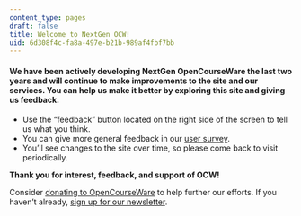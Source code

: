 ```yaml
---
content_type: pages
draft: false
title: Welcome to NextGen OCW!
uid: 6d308f4c-fa8a-497e-b21b-989af4fbf7bb
---
```

#### **We have been actively developing NextGen OpenCourseWare the last two years and will continue to make improvements to the site and our services. You can help us make it better by exploring this site and giving us feedback.**

- Use the “feedback” button located on the right side of the screen to tell us what you think.
- You can give more general feedback in our [user survey](https://mit.co1.qualtrics.com/jfe/form/SV_b2QdlmQmJ2KYCCW).
- You’ll see changes to the site over time, so please come back to visit periodically.

**Thank you for interest, feedback, and support of OCW!**

Consider [donating to OpenCourseWare](https://giving.mit.edu/give/to/ocw/?utm_source=ocw&utm_medium=nextgen&utm_campaign=20th) to help further our efforts. If you haven’t already, [sign up for our newsletter](https://ocw.mit.edu/subscribe/index.htm?utm_source=nextgenocw).